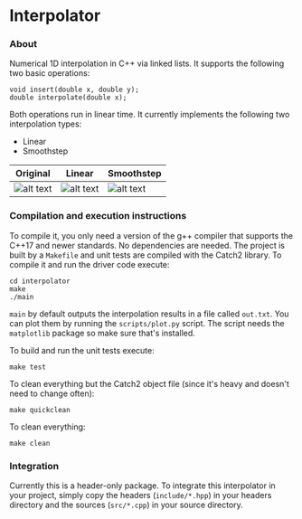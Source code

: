 # Interpolator


### About
Numerical 1D interpolation in C++ via linked lists. It supports the following two basic operations:
```
void insert(double x, double y);
double interpolate(double x);
```
Both operations run in linear time. It currently implements the following two interpolation types:
* Linear
* Smoothstep

| Original | Linear | Smoothstep
| ------------- | ------------- | -------------|
| ![alt text](https://raw.githubusercontent.com/0xLeo/interpolator/master/assets/original.jpg) | ![alt text](https://raw.githubusercontent.com/0xLeo/interpolator/master/assets/result_linear.jpg)| ![alt text](https://raw.githubusercontent.com/0xLeo/interpolator/master/assets/result_smoothstep.jpg) |


### Compilation and execution instructions

To compile it, you only need a version of the g++ compiler that supports the C++17 and newer standards. No dependencies are needed. The project is built by a `Makefile` and unit tests are compiled with the Catch2 library. To compile it and run the driver code execute:
```
cd interpolator
make
./main
```
`main` by default outputs the interpolation results in a file called `out.txt`. You can plot them by running the `scripts/plot.py` script. The script needs the `matplotlib` package so make sure that's installed. 

To build and run the unit tests execute:
```
make test
```
To clean everything but the Catch2 object file (since it's heavy and doesn't need to change often):
```
make quickclean
```
To clean everything:
```
make clean
```

### Integration

Currently this is a header-only package. To integrate this interpolator in your project, simply copy the headers (`include/*.hpp`) in your headers directory and the sources (`src/*.cpp`) in your source directory.
